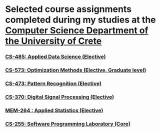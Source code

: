 # Selected course assignments completed during my studies at the [Computer Science Department of the University of Crete](https://www.csd.uoc.gr/en/)

### [CS-485: Applied Data Science (Elective)](applied-data-science)

### [CS-573: Optimization Methods (Elective, Graduate level)](optimization-methods)

### [CS-473: Pattern Recognition (Elective)](pattern-recognition)

### [CS-370: Digital Signal Processing (Elective)](signal-processing)

### [MEM-264 : Applied Statistics (Elective)](applied-statistics)

### [CS-255: Software Programming Laboratory (Core)](software-lab)
